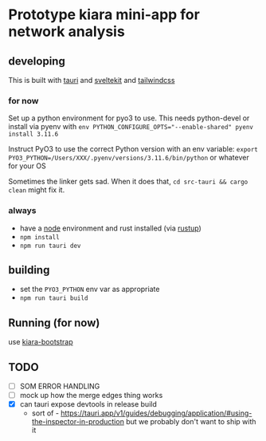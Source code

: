 # Prototype kiara mini-app for network analysis

## developing

This is built with [tauri](https://tauri.app) and [sveltekit](https://kit.svelte.dev/) and [tailwindcss](https://tailwindcss.com/)

### for now

Set up a python environment for pyo3 to use. This needs python-devel or install via pyenv with `env PYTHON_CONFIGURE_OPTS="--enable-shared" pyenv install 3.11.6`

Instruct PyO3 to use the correct Python version with an env variable: `export PYO3_PYTHON=/Users/XXX/.pyenv/versions/3.11.6/bin/python` or whatever for your OS

Sometimes the linker gets sad. When it does that, `cd src-tauri && cargo clean` might fix it.

### always

- have a [node](https://nodejs.org/en) environment and rust installed (via [rustup](https://rustup.rs/))
- `npm install`
- `npm run tauri dev`

## building

- set the `PYO3_PYTHON` env var as appropriate
- `npm run tauri build`

## Running (for now)

use [kiara-bootstrap](https://github.com/caro401/kiara-bootstrap)

## TODO

- [ ] SOM ERROR HANDLING
- [ ] mock up how the merge edges thing works
- [x] can tauri expose devtools in release build
  - sort of - https://tauri.app/v1/guides/debugging/application/#using-the-inspector-in-production but we probably don't want to ship with it
